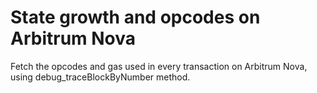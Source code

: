 # State growth and opcodes on Arbitrum Nova
Fetch the opcodes and gas used in every transaction on Arbitrum Nova, using debug_traceBlockByNumber method. 